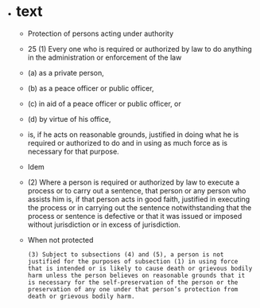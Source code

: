 - # text
	- Protection of persons acting under authority
	- 25 (1) Every one who is required or authorized by law to do anything in the administration or enforcement of the law
	- (a) as a private person,
	- (b) as a peace officer or public officer,
	- (c) in aid of a peace officer or public officer, or
	- (d) by virtue of his office,
	- is, if he acts on reasonable grounds, justified in doing what he is required or authorized to do and in using as much force as is necessary for that purpose.
	- Idem
	- (2) Where a person is required or authorized by law to execute a process or to carry out a sentence, that person or any person who assists him is, if that person acts in good faith, justified in executing the process or in carrying out the sentence notwithstanding that the process or sentence is defective or that it was issued or imposed without jurisdiction or in excess of jurisdiction.
	- When not protected
	  
	      (3) Subject to subsections (4) and (5), a person is not justified for the purposes of subsection (1) in using force that is intended or is likely to cause death or grievous bodily harm unless the person believes on reasonable grounds that it is necessary for the self-preservation of the person or the preservation of any one under that person’s protection from death or grievous bodily harm.